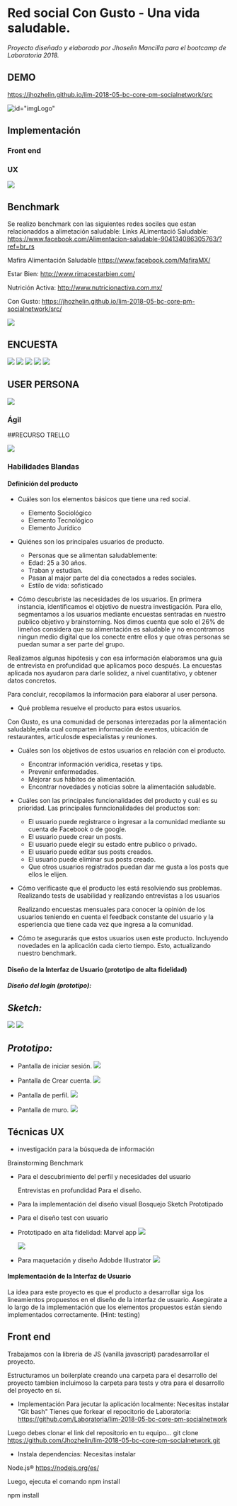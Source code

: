 ﻿# Red social Con Gusto - Una vida saludable.
_Proyecto diseñado y elaborado por Jhoselin Mancilla para el  bootcamp de Laboratoria 2018._

## DEMO
https://jhozhelin.github.io/lim-2018-05-bc-core-pm-socialnetwork/src


![id="imgLogo"](https://fotos.subefotos.com/5eef9d32978932ba1dd1e2d9fd6e8f2fo.png)


## Implementación

### Front end 

### UX

![](https://fotos.subefotos.com/26973a6437a96f38dd29f454b50b7242o.jpg)

## Benchmark

Se realizo  benchmark con las siguientes redes sociles que estan relacionaddos a alimetación saludable:
Links
ALimentació Saludable:
https://www.facebook.com/Alimentacion-saludable-904134086305763/?ref=br_rs

Mafira Alimentación Saludable
https://www.facebook.com/MafiraMX/

Estar Bien:
http://www.rimacestarbien.com/

Nutrición Activa:
http://www.nutricionactiva.com.mx/

Con Gusto:
https://jhozhelin.github.io/lim-2018-05-bc-core-pm-socialnetwork/src/


![](https://fotos.subefotos.com/780cfcf4e384d538672fb776ee0ba62ao.jpg)

## ENCUESTA
![](https://fotos.subefotos.com/599ec90c962179ece469c5258bf9111bo.jpg)
![](https://fotos.subefotos.com/44918b74995928eb4307ec957558ef97o.jpg)
![](https://fotos.subefotos.com/4f11bf2cf3414445cfeeb725d3608f9bo.jpg)
![](https://fotos.subefotos.com/21b9e3f8e17f4ba6f7a3df0820db2c2eo.jpg)
![](https://fotos.subefotos.com/7e26ccdd9f01f8cf624d56e2aaa7f2a5o.jpg)


## USER PERSONA
![](https://fotos.subefotos.com/2659c654a887f421f8be946fec1b442eo.jpg)


<!-- 
Desde el punto de vista de UX, deberás:  

* Hacer un _benchmark_ de las principales redes sociales.
* Hacer al menos 2 o 3 entrevistas con usuarios.
* Hacer un prototipo de alta fidelidad.
* Testear el prototipo con usuarios.
* Asegurarte de que la implementación en código siga los lineamientos del
  diseño.
* Hacer sesiones de testing con el producto en HTML. -->

### Ágil



##RECURSO TRELLO

![](https://fotos.subefotos.com/e4f77e219cca3e5a12116e0eaec2ede0o.jpg)



### Habilidades Blandas


#### Definición del producto

* Cuáles son los elementos básicos que tiene una red social.
  * Elemento Sociológico
  * Elemento Tecnológico
  * Elemento Jurídico

* Quiénes son los principales usuarios de producto.

  * Personas que se alimentan saludablemente:
  * Edad: 25 a 30 años.
  * Traban y estudian.
  * Pasan al major parte del día conectados a redes sociales.  
  * Estilo de vida: sofisticado
  
* Cómo descubriste las necesidades de los usuarios.
En primera instancia, identificamos el objetivo de nuestra investigación. Para ello, segmentamos a los usuarios  mediante encuestas  sentradas en nuestro publico objetivo y brainstorning. Nos dimos cuenta que solo el 26% de limeños considera que su alimentación es saludable y no encontramos ningun medio digital  que los conecte entre ellos y que otras personas se puedan sumar a ser parte del grupo.

Realizamos algunas hipótesis y con esa información elaboramos una guía de entrevista en profundidad que aplicamos poco después. La encuestas aplicada nos ayudaron para darle solidez, a nivel cuantitativo, y obtener datos concretos.

Para concluir, recopilamos la información para elaborar al user persona.

 

* Qué problema resuelve el producto para estos usuarios.

Con Gusto, es una comunidad de personas interezadas por la alimentación saludable,enla cual comparten información de eventos, ubicación de restaurantes, articulosde especialistas y reuniones.
   

* Cuáles son los objetivos de estos usuarios en relación con el producto.

  * Encontrar información veridica, resetas y tips.
  * Prevenir enfermedades. 
  * Mejorar sus hábitos de alimentación.
  * Encontrar novedades y noticias sobre la alimentación saludable.

* Cuáles son las principales funcionalidades del producto y cuál es su prioridad.
  Las principales funncionalidades del productos son: 

  * El usuario puede registrarce o ingresar a la comunidad mediante su cuenta de Facebook o de google.
  * El usuario puede crear un posts.
  * El usuario puede elegir su estado entre publico o privado.
  * El usuario puede editar sus posts creados.
  * El usuario puede eliminar sus posts creado.
  * Que otros  usuarios registrados puedan dar me gusta a los posts que ellos le elijen.   
  
  
* Cómo verificaste que el producto les está resolviendo sus problemas.
  Realizando tests de usabilidad y realizando entrevistas a los usuarios 

  Realizando encuestas mensuales para conocer la opinión de los usuarios teniendo en cuenta el  feedback constante del usuario y la esperiencia que tiene cada vez que ingresa a la comunidad.

* Cómo te asegurarás que estos usuarios usen este producto.
Incluyendo novedades en la aplicación cada cierto tiempo. Esto, actualizando nuestro benchmark.
####  Diseño de la Interfaz de Usuario (prototipo de alta fidelidad)
##### *Diseño del login (prototipo):*
## *Sketch:*

![](https://fotos.subefotos.com/91075bff7e7cff9ec82fa146a102b4b5o.jpg)
![](https://fotos.subefotos.com/d952a8d74054d675f6b908168c4afcb2o.jpg)

## *Prototipo:*

* Pantalla de iniciar sesión.
![](https://fotos.subefotos.com/fea4ef68f14914f8911a3f0847f43f78o.jpg)

* Pantalla de Crear cuenta.
![](https://fotos.subefotos.com/6a230543805494f91af9cb81ba26c4c6o.jpg)

* Pantalla de perfil.
![](https://fotos.subefotos.com/7580479aec502c081e95d27648db9336o.jpg)

* Pantalla de muro.
![](https://fotos.subefotos.com/52d8eafee87a9a29be93cf306e57fc37o.jpg)

## Técnicas UX
 * investigación para la búsqueda de información

  Brainstorming
  Benchmark

* Para el descubrimiento del perfil y necesidades del usuario

  Entrevistas en profundidad
  Para el diseño.

* Para la implementación del diseño visual
  Bosquejo
  Sketch
  Prototipado

* Para el diseño
  test con usuario
  

* Prototipado en alta fidelidad:
  Marvel app
  ![](https://fotos.subefotos.com/7580479aec502c081e95d27648db9336o.jpg)

  ![](https://fotos.subefotos.com/414b2a5e0536bee5d3e8a2466faf6ad8o.png)

* Para maquetación y diseño
  Adobde Illustrator
  ![](https://fotos.subefotos.com/1c3d8dd72f6032e8db86def564f6f9a1o.png)

####  Implementación de la Interfaz de Usuario
La idea para este proyecto es que el producto a desarrollar siga los
lineamientos propuestos en el diseño de la interfaz de usuario. Asegúrate a lo
largo de la implementación que los elementos propuestos están siendo
implementados correctamente. (Hint: testing)

## Front end 
Trabajamos con la libreria de JS (vanilla javascript)  paradesarrollar el proyecto.

Estructuramos un boilerplate  creando una carpeta para el desarrollo del proyecto tambien incluimoso la carpeta para tests y otra para el desarrollo del proyecto en sí.

* Implementación
Para jecutar la aplicación localmente:
Necesitas instalar "Git bash"
Tienes que forkear el repocitorio de Laboratoria:
https://github.com/Laboratoria/lim-2018-05-bc-core-pm-socialnetwork

Luego debes clonar el link  del  repositorio en tu equipo...
git clone https://github.com/Jhozhelin/lim-2018-05-bc-core-pm-socialnetwork.git

* Instala dependencias:
Necesitas instalar

Node.js® https://nodejs.org/es/

Luego, ejecuta el comando npm install

npm install




